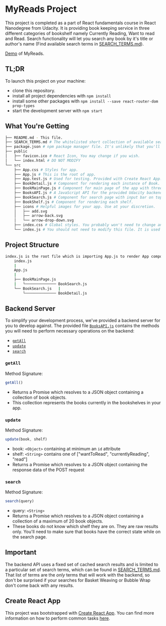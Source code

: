 # MyReads Project

This project is completed as a part of React fundamentals course in React Nanodegree from Udacity. It is providing book keeping service in three different categories of bookshelf namely Currently Reading, Want to read and Read. Search functionality will let you search any book by it's title or author's name (Find available search terms in [SEARCH_TERMS.md](SEARCH_TERMS.md)).

[Demo](https://myreadsapp.herokuapp.com/) of MyReads.

## TL;DR

To launch this project on your machine:

* clone this repository.
* install all project dependencies with `npm install`
* install some other packages with `npm install --save react-router-dom prop-types`
* start the development server with `npm start`

## What You're Getting
```bash
├── README.md - This file.
├── SEARCH_TERMS.md # The whitelisted short collection of available search terms for you to use with your app.
├── package.json # npm package manager file. It's unlikely that you'll need to modify this.
├── public
│   ├── favicon.ico # React Icon, You may change if you wish.
│   └── index.html # DO NOT MODIFY
└── src
    ├── App.css # Styles for app.
    ├── App.js # This is the root of app.
    ├── App.test.js # Used for testing. Provided with Create React App. Testing is encouraged, but not required.
    ├── BookDetail.js # Component for rendering each instance of Book.
    ├── BookMainPage.js # Component for main page of the app with three shelves and button for search page on it.
    ├── BooksAPI.js # A JavaScript API for the provided Udacity backend. Instructions for the methods are below.
    ├── BookSearch.js # Component for search page with input bar on top with a back arrow button to return on BookMainPage
    ├── BookShelf.js # Component for rendering each shelf.
    ├── icons # Helpful images for your app. Use at your discretion.
    │   ├── add.svg
    │   ├── arrow-back.svg
    │   └── arrow-drop-down.svg
    ├── index.css # Global styles. You probably won't need to change anything here.
    └── index.js # You should not need to modify this file. It is used for DOM rendering only.
```

## Project Structure
```bash
index.js is the root file which is importing App.js to render App component. This App component has two child components namely BookMainPage and BookSearch available on '/' and '/search' routes respectively. BookMainPage is the home page of MyReads App which has a child component BookShelf. This BookShelf component is required for each shelf on home page. Both BookSearch and BookMainPage components has a common child component which is BookDetail. This component is rendering each single book on both home page and search page.
    index.js
    |
    App.js
    |
    ├── BookMainPage.js
    |   └────────────── BookSearch.js
    └── BookSearch.js   |
        └────────────── BookDetail.js 
```

## Backend Server

To simplify your development process, we've provided a backend server for you to develop against. The provided file [`BooksAPI.js`](src/BooksAPI.js) contains the methods you will need to perform necessary operations on the backend:

* [`getAll`](#getall)
* [`update`](#update)
* [`search`](#search)

### `getAll`

Method Signature:

```js
getAll()
```

* Returns a Promise which resolves to a JSON object containing a collection of book objects.
* This collection represents the books currently in the bookshelves in your app.

### `update`

Method Signature:

```js
update(book, shelf)
```

* book: `<Object>` containing at minimum an `id` attribute
* shelf: `<String>` contains one of ["wantToRead", "currentlyReading", "read"]  
* Returns a Promise which resolves to a JSON object containing the response data of the POST request

### `search`

Method Signature:

```js
search(query)
```

* query: `<String>`
* Returns a Promise which resolves to a JSON object containing a collection of a maximum of 20 book objects.
* These books do not know which shelf they are on. They are raw results only. You'll need to make sure that books have the correct state while on the search page.

## Important
The backend API uses a fixed set of cached search results and is limited to a particular set of search terms, which can be found in [SEARCH_TERMS.md](SEARCH_TERMS.md). That list of terms are the _only_ terms that will work with the backend, so don't be surprised if your searches for Basket Weaving or Bubble Wrap don't come back with any results.

## Create React App

This project was bootstrapped with [Create React App](https://github.com/facebookincubator/create-react-app). You can find more information on how to perform common tasks [here](https://github.com/facebookincubator/create-react-app/blob/master/packages/react-scripts/template/README.md).

